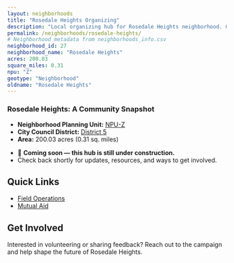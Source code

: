 ```yaml
---
layout: neighborhoods
title: "Rosedale Heights Organizing"
description: "Local organizing hub for Rosedale Heights neighborhood. Connect with field operations, mutual aid, and community organizing efforts."
permalink: /neighborhoods/rosedale-heights/
# Neighborhood metadata from neighborhoods_info.csv
neighborhood_id: 27
neighborhood_name: "Rosedale Heights"
acres: 200.03
square_miles: 0.31
npu: "Z"
geotype: "Neighborhood"
oldname: "Rosedale Heights"
---
```


### **Rosedale Heights: A Community Snapshot**

  * **Neighborhood Planning Unit:** [NPU-Z](https://www.atlantaga.gov/government/departments/city-planning/neighborhood-planning-units/neighborhood-and-npu-contacts)
  * **City Council District:** [District 5](https://citycouncil.atlantaga.gov/council-members)
  * **Area:** 200.03 acres (0.31 sq. miles)

- 🚧 **Coming soon — this hub is still under construction.**
- Check back shortly for updates, resources, and ways to get involved.

## Quick Links

- [Field Operations](./field-ops/)
- [Mutual Aid](./mutual-aid/)

## Get Involved

Interested in volunteering or sharing feedback? Reach out to the campaign and help shape the future of Rosedale Heights.
